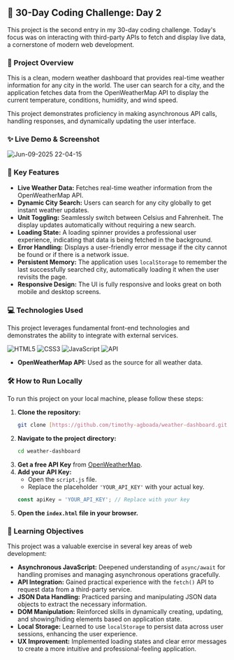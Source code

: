 ## 🚀 30-Day Coding Challenge: Day 2

This project is the second entry in my 30-day coding challenge. Today's focus was on interacting with third-party APIs to fetch and display live data, a cornerstone of modern web development.

### 📖 Project Overview

This is a clean, modern weather dashboard that provides real-time weather information for any city in the world. The user can search for a city, and the application fetches data from the OpenWeatherMap API to display the current temperature, conditions, humidity, and wind speed.

This project demonstrates proficiency in making asynchronous API calls, handling responses, and dynamically updating the user interface.

### ✨ Live Demo & Screenshot
![Jun-09-2025 22-04-15](https://github.com/user-attachments/assets/2d27aedb-693a-4bd4-9890-444272ec013a)


### 🌟 Key Features

* **Live Weather Data:** Fetches real-time weather information from the OpenWeatherMap API.
* **Dynamic City Search:** Users can search for any city globally to get instant weather updates.
* **Unit Toggling:** Seamlessly switch between Celsius and Fahrenheit. The display updates automatically without requiring a new search.
* **Loading State:** A loading spinner provides a professional user experience, indicating that data is being fetched in the background.
* **Error Handling:** Displays a user-friendly error message if the city cannot be found or if there is a network issue.
* **Persistent Memory:** The application uses `localStorage` to remember the last successfully searched city, automatically loading it when the user revisits the page.
* **Responsive Design:** The UI is fully responsive and looks great on both mobile and desktop screens.

### 💻 Technologies Used

This project leverages fundamental front-end technologies and demonstrates the ability to integrate with external services.

![HTML5](https://img.shields.io/badge/html5-%23E34F26.svg?style=for-the-badge&logo=html5&logoColor=white)
![CSS3](https://img.shields.io/badge/css3-%231572B6.svg?style=for-the-badge&logo=css3&logoColor=white)
![JavaScript](https://img.shields.io/badge/javascript-%23323330.svg?style=for-the-badge&logo=javascript&logoColor=%23F7DF1E)
![API](https://img.shields.io/badge/API-%23000000.svg?style=for-the-badge&logo=databricks&logoColor=white)

* **OpenWeatherMap API:** Used as the source for all weather data.

### 🛠️ How to Run Locally

To run this project on your local machine, please follow these steps:

1.  **Clone the repository:**
    ```bash
    git clone [https://github.com/timothy-agboada/weather-dashboard.git](https://github.com/timothy-agboada/weather-dashboard.git)
    ```
2.  **Navigate to the project directory:**
    ```bash
    cd weather-dashboard
    ```
3.  **Get a free API Key** from [OpenWeatherMap](https://openweathermap.org/appid).
4.  **Add your API Key:**
    * Open the `script.js` file.
    * Replace the placeholder `'YOUR_API_KEY'` with your actual key.
    ```javascript
    const apiKey = 'YOUR_API_KEY'; // Replace with your key
    ```
5.  **Open the `index.html` file in your browser.**

### 🎯 Learning Objectives

This project was a valuable exercise in several key areas of web development:

* **Asynchronous JavaScript:** Deepened understanding of `async/await` for handling promises and managing asynchronous operations gracefully.
* **API Integration:** Gained practical experience with the `fetch()` API to request data from a third-party service.
* **JSON Data Handling:** Practiced parsing and manipulating JSON data objects to extract the necessary information.
* **DOM Manipulation:** Reinforced skills in dynamically creating, updating, and showing/hiding elements based on application state.
* **Local Storage:** Learned to use `localStorage` to persist data across user sessions, enhancing the user experience.
* **UX Improvement:** Implemented loading states and clear error messages to create a more intuitive and professional-feeling application.

